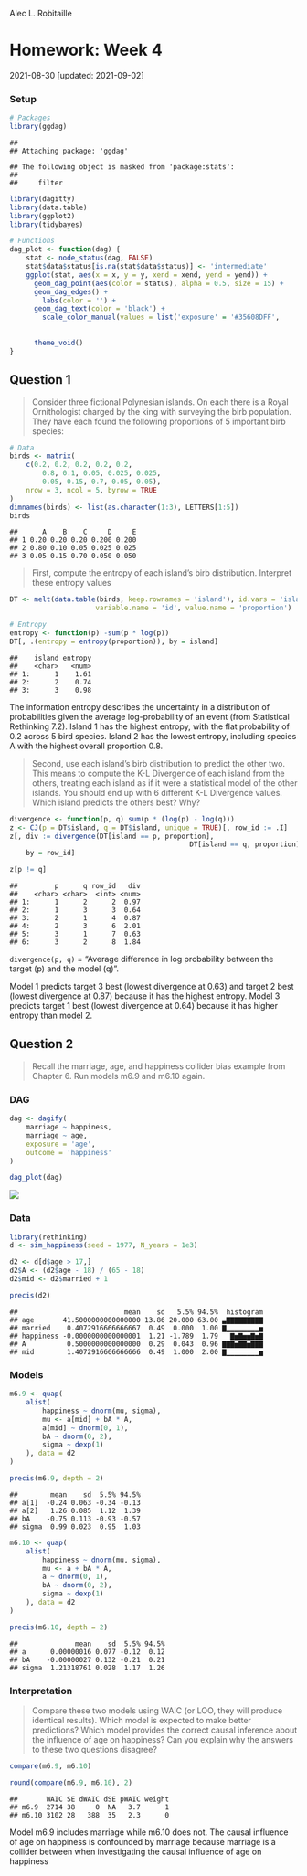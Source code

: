 Alec L. Robitaille

# Homework: Week 4

2021-08-30 \[updated: 2021-09-02\]

### Setup

``` r
# Packages
library(ggdag)
```

    ## 
    ## Attaching package: 'ggdag'

    ## The following object is masked from 'package:stats':
    ## 
    ##     filter

``` r
library(dagitty)
library(data.table)
library(ggplot2)
library(tidybayes)

# Functions
dag_plot <- function(dag) {
    stat <- node_status(dag, FALSE)
    stat$data$status[is.na(stat$data$status)] <- 'intermediate'
    ggplot(stat, aes(x = x, y = y, xend = xend, yend = yend)) +
      geom_dag_point(aes(color = status), alpha = 0.5, size = 15) +
      geom_dag_edges() +
        labs(color = '') + 
      geom_dag_text(color = 'black') +
        scale_color_manual(values = list('exposure' = '#35608DFF',
                                                                         'outcome' = '#22A884FF',
                                                                         'intermediate' = 'grey50')) + 
      theme_void()
}
```

## Question 1

> Consider three fictional Polynesian islands. On each there is a Royal
> Ornithologist charged by the king with surveying the birb population.
> They have each found the following proportions of 5 important birb
> species:

``` r
# Data
birds <- matrix(
    c(0.2, 0.2, 0.2, 0.2, 0.2,
        0.8, 0.1, 0.05, 0.025, 0.025,
        0.05, 0.15, 0.7, 0.05, 0.05),
    nrow = 3, ncol = 5, byrow = TRUE
)
dimnames(birds) <- list(as.character(1:3), LETTERS[1:5])
birds
```

    ##      A    B    C     D     E
    ## 1 0.20 0.20 0.20 0.200 0.200
    ## 2 0.80 0.10 0.05 0.025 0.025
    ## 3 0.05 0.15 0.70 0.050 0.050

> First, compute the entropy of each island’s birb distribution.
> Interpret these entropy values

``` r
DT <- melt(data.table(birds, keep.rownames = 'island'), id.vars = 'island',
                     variable.name = 'id', value.name = 'proportion')

# Entropy
entropy <- function(p) -sum(p * log(p))
DT[, .(entropy = entropy(proportion)), by = island]
```

    ##    island entropy
    ##    <char>   <num>
    ## 1:      1    1.61
    ## 2:      2    0.74
    ## 3:      3    0.98

The information entropy describes the uncertainty in a distribution of
probabilities given the average log-probability of an event (from
Statistical Rethinking 7.2). Island 1 has the highest entropy, with the
flat probability of 0.2 across 5 bird species. Island 2 has the lowest
entropy, including species A with the highest overall proportion 0.8.

> Second, use each island’s birb distribution to predict the other two.
> This means to compute the K-L Divergence of each island from the
> others, treating each island as if it were a statistical model of the
> other islands. You should end up with 6 different K-L Divergence
> values. Which island predicts the others best? Why?

``` r
divergence <- function(p, q) sum(p * (log(p) - log(q)))
z <- CJ(p = DT$island, q = DT$island, unique = TRUE)[, row_id := .I]
z[, div := divergence(DT[island == p, proportion], 
                                            DT[island == q, proportion]),
    by = row_id]

z[p != q]
```

    ##         p      q row_id   div
    ##    <char> <char>  <int> <num>
    ## 1:      1      2      2  0.97
    ## 2:      1      3      3  0.64
    ## 3:      2      1      4  0.87
    ## 4:      2      3      6  2.01
    ## 5:      3      1      7  0.63
    ## 6:      3      2      8  1.84

`divergence(p, q)` = “Average difference in log probability between the
target (p) and the model (q)”.

Model 1 predicts target 3 best (lowest divergence at 0.63) and target 2
best (lowest divergence at 0.87) because it has the highest entropy.
Model 3 predicts target 1 best (lowest divergence at 0.64) because it
has higher entropy than model 2.

## Question 2

> Recall the marriage, age, and happiness collider bias example from
> Chapter 6. Run models m6.9 and m6.10 again.

### DAG

``` r
dag <- dagify(
    marriage ~ happiness,
    marriage ~ age,
    exposure = 'age',
    outcome = 'happiness'
)

dag_plot(dag)
```

![](Week-04_RobitailleAlec_files/figure-gfm/unnamed-chunk-6-1.png)<!-- -->

### Data

``` r
library(rethinking)
d <- sim_happiness(seed = 1977, N_years = 1e3)

d2 <- d[d$age > 17,]
d2$A <- (d2$age - 18) / (65 - 18)
d2$mid <- d2$married + 1

precis(d2)
```

    ##                          mean    sd   5.5% 94.5%  histogram
    ## age       41.5000000000000000 13.86 20.000 63.00 ▃▇▇▇▇▇▇▇▇▇
    ## married    0.4072916666666667  0.49  0.000  1.00 ▇▁▁▁▁▁▁▁▁▅
    ## happiness -0.0000000000000001  1.21 -1.789  1.79   ▇▅▇▅▅▇▅▇
    ## A          0.5000000000000000  0.29  0.043  0.96 ▇▇▇▅▇▇▅▇▇▇
    ## mid        1.4072916666666666  0.49  1.000  2.00 ▇▁▁▁▁▁▁▁▁▅

### Models

``` r
m6.9 <- quap(
    alist(
        happiness ~ dnorm(mu, sigma),
        mu <- a[mid] + bA * A,
        a[mid] ~ dnorm(0, 1),
        bA ~ dnorm(0, 2),
        sigma ~ dexp(1)
    ), data = d2
)

precis(m6.9, depth = 2)
```

    ##        mean    sd  5.5% 94.5%
    ## a[1]  -0.24 0.063 -0.34 -0.13
    ## a[2]   1.26 0.085  1.12  1.39
    ## bA    -0.75 0.113 -0.93 -0.57
    ## sigma  0.99 0.023  0.95  1.03

``` r
m6.10 <- quap(
    alist(
        happiness ~ dnorm(mu, sigma),
        mu <- a + bA * A,
        a ~ dnorm(0, 1),
        bA ~ dnorm(0, 2),
        sigma ~ dexp(1)
    ), data = d2
)

precis(m6.10, depth = 2)
```

    ##              mean    sd  5.5% 94.5%
    ## a      0.00000016 0.077 -0.12  0.12
    ## bA    -0.00000027 0.132 -0.21  0.21
    ## sigma  1.21318761 0.028  1.17  1.26

### Interpretation

> Compare these two models using WAIC (or LOO, they will produce
> identical results). Which model is expected to make better
> predictions? Which model provides the correct causal inference about
> the influence of age on happiness? Can you explain why the answers to
> these two questions disagree?

``` r
compare(m6.9, m6.10)
```

``` r
round(compare(m6.9, m6.10), 2)
```

    ##       WAIC SE dWAIC dSE pWAIC weight
    ## m6.9  2714 38     0  NA   3.7      1
    ## m6.10 3102 28   388  35   2.3      0

Model m6.9 includes marriage while m6.10 does not. The causal influence
of age on happiness is confounded by marriage because marriage is a
collider between when investigating the causal influence of age on
happiness
